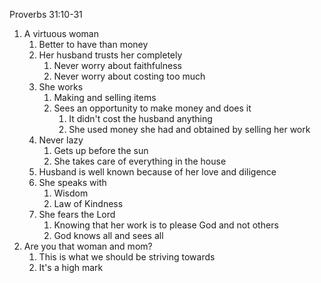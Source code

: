 Proverbs 31:10-31

1. A virtuous woman
    1. Better to have than money
    2. Her husband trusts her completely
        1. Never worry about faithfulness
        2. Never worry about costing too much
    3. She works
        1. Making and selling items
        2. Sees an opportunity to make money and does it
            1. It didn't cost the husband anything
            2. She used money she had and obtained by selling her work
    4. Never lazy
        1. Gets up before the sun
        2. She takes care of everything in the house
    5. Husband is well known because of her love and diligence
    6. She speaks with
        1. Wisdom
        2. Law of Kindness
    7. She fears the Lord
        1. Knowing that her work is to please God and not others
        2. God knows all and sees all
2. Are you that woman and mom?
    1. This is what we should be striving towards
    2. It's a high mark